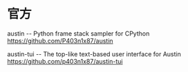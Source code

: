 
# 官方

austin -- Python frame stack sampler for CPython https://github.com/P403n1x87/austin

austin-tui -- The top-like text-based user interface for Austin https://github.com/p403n1x87/austin-tui
